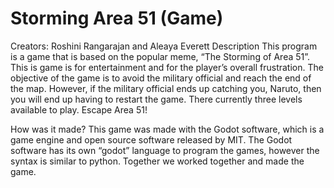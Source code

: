 # Storming Area 51 (Game)
Creators:  Roshini Rangarajan and Aleaya Everett
Description 
This program is a game that is based on the popular meme, “The Storming of Area 51”. This is game is for entertainment and for the player’s overall frustration. The objective of the game is to avoid the military official and reach the end of the map. However, if the military official ends up catching you, Naruto, then you will end up having to restart the game. There currently three levels available to play. Escape Area 51! 

How was it made?
This game was made with the Godot software, which is a game engine and open source software released by MIT. The Godot software has its own “godot” language to program the games, however the syntax is similar to python. Together we worked together and made the game. 
